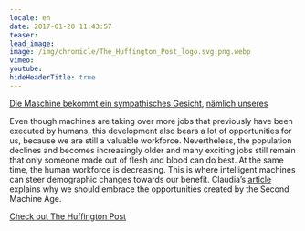 ```yaml
---
locale: en
date: 2017-01-20 11:43:57
teaser:
lead_image:
image: /img/chronicle/The_Huffington_Post_logo.svg.png.webp
vimeo:
youtube:
hideHeaderTitle: true
---
```


[Die Maschine bekommt ein sympathisches Gesicht](http://www.huffingtonpost.de/claudia-dietze/maschine-sympathisches-gesicht_b_14266854.html), [nämlich unseres](http://www.huffingtonpost.de/claudia-dietze/maschine-sympathisches-gesicht_b_14266854.html)

Even though machines are taking over more jobs that previously have been executed by humans, this development also bears a lot of opportunities for us, because we are still a valuable workforce. Nevertheless, the population declines and becomes increasingly older and many exciting jobs still remain that only someone made out of flesh and blood can do best. At the same time, the human workforce is decreasing. This is where intelligent machines can steer demographic changes towards our benefit. Claudia’s [article](http://www.huffingtonpost.de/claudia-dietze/maschine-sympathisches-gesicht_b_14266854.html) explains why we should embrace the opportunities created by the Second Machine Age.

[Check out The Huffington Post](http://www.huffingtonpost.de/claudia-dietze/maschine-sympathisches-gesicht_b_14266854.html)


